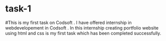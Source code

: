# task-1
#This is my first task on Codsoft . I have offered internship in webdevelopement in Codsoft . In this internship creating portfolio website using html and css is my first task which has been completed successfully.

